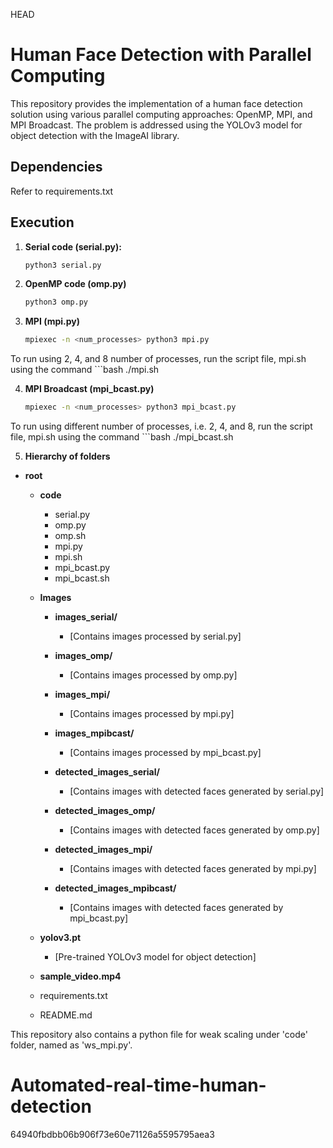  HEAD
# Human Face Detection with Parallel Computing

This repository provides the implementation of a human face detection solution using various parallel computing approaches: OpenMP, MPI, and MPI Broadcast. The problem is addressed using the YOLOv3 model for object detection with the ImageAI library.

## Dependencies
Refer to requirements.txt

## Execution

1. **Serial code (serial.py):**
   ```bash
   python3 serial.py

2. **OpenMP code (omp.py)**
    ```bash
    python3 omp.py

3. **MPI (mpi.py)**
    ```bash
    mpiexec -n <num_processes> python3 mpi.py

To run using 2, 4, and 8 number of processes, run the script file, mpi.sh using the command
    ```bash
    ./mpi.sh

4. **MPI Broadcast (mpi_bcast.py)**
    ```bash
    mpiexec -n <num_processes> python3 mpi_bcast.py

To run using different number of processes, i.e. 2, 4, and 8, run the script file, mpi.sh using the command
    ```bash
    ./mpi_bcast.sh

5. **Hierarchy of folders**

- **root**
    - **code**
        - serial.py
        - omp.py
        - omp.sh
        - mpi.py
        - mpi.sh
        - mpi_bcast.py
        - mpi_bcast.sh

    - **Images**
        - **images_serial/**
            - [Contains images processed by serial.py]
        - **images_omp/**
            - [Contains images processed by omp.py]
        - **images_mpi/**
            - [Contains images processed by mpi.py]
        - **images_mpibcast/**
            - [Contains images processed by mpi_bcast.py]

        - **detected_images_serial/**
            - [Contains images with detected faces generated by serial.py]
        - **detected_images_omp/**
            - [Contains images with detected faces generated by omp.py]
        - **detected_images_mpi/**
            - [Contains images with detected faces generated by mpi.py]
        - **detected_images_mpibcast/**
            - [Contains images with detected faces generated by mpi_bcast.py]

    - **yolov3.pt**
        - [Pre-trained YOLOv3 model for object detection]

    - **sample_video.mp4**
    - requirements.txt
    - README.md

This repository also contains a python file for weak scaling under 'code' folder, named as 'ws_mpi.py'.

# Automated-real-time-human-detection
 64940fbdbb06b906f73e60e71126a5595795aea3
